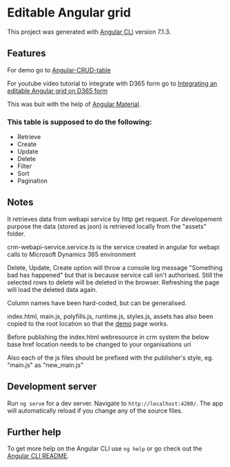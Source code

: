 # Editable Angular grid

This project was generated with [Angular CLI](https://github.com/angular/angular-cli) version 7.1.3.

## Features
For demo go to [Angular-CRUD-table](https://ginow.github.io/Angular-CRUD-table/)

For youtube video tutorial to integrate with D365 form go to [Integrating an editable Angular grid on D365 form](https://youtu.be/WYT3nDBcwpg)

This was buit with the help of [Angular Material](https://material.angular.io/).

### This table is supposed to do the following:
* Retrieve
* Create 
* Update
* Delete
* Filter
* Sort
* Pagination

## Notes
It retrieves data from webapi service by http get request. For developement purpose the data (stored as json) is retrieved locally from the "assets" folder. 

crm-webapi-service.service.ts is the service created in angular for webapi calls to Microsoft Dynamics 365 environment

Delete, Update, Create option will throw a console log message "Something bad has happened" but that is because service call isn't authorised. Still the selected rows to delete will be deleted in the browser. Refreshing the page will load the deleted data again.

Column names have been hard-coded, but can be generalised.

index.html, main.js, polyfills.js, runtime.js, styles.js, assets has also been copied to the root location so that the [demo](https://ginow.github.io/Angular-CRUD-table/)
 page works.
 
Before publishing the index.html webresource in crm system the below base href location needs to be changed to your organisations url
<base href="https://i20elite.crm8.dynamics.com//WebResources/"> 
Also each of the js files should be prefixed with the publisher's style, eg. "main.js" as "new_main.js"

## Development server

Run `ng serve` for a dev server. Navigate to `http://localhost:4200/`. The app will automatically reload if you change any of the source files.

## Further help

To get more help on the Angular CLI use `ng help` or go check out the [Angular CLI README](https://github.com/angular/angular-cli/blob/master/README.md).
